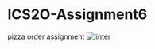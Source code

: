 # ICS2O-Assignment6
pizza order assignment
 [![linter](https://github.com/<Lauren-Jeffrey>/<ICS2O-Assignment6>/workflows/linter/badge.svg)](https://github.com/marketplace/actions/super-linter)  
